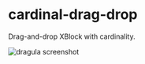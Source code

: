 cardinal-drag-drop
==================

Drag-and-drop XBlock with cardinality.

![dragula screenshot](https://i.pinimg.com/474x/60/ea/99/60ea99303593ffaf591d7761ba764138--jquery-javascript.jpg)
